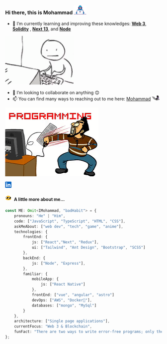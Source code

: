 <div>

### Hi there, this is Mohammad <img src="./assets/gif/developer.gif" width="40" height="auto"/>

- 🌱 I’m currently learning and improving these knowledges: <u>**Web 3**</u>, <u>**Solidity**</u> , <u>**Next 13**</u>, and <u>**Node**</u>

![plot](./assets/gif/death_by_computer.gif)

- 👯 I’m looking to collaborate on anything 😊
- 📫 You can find many ways to reaching out to me here: [Mohammad](https://devsteam.ir/mohammad) <img src="./assets/gif/hard-worker.gif" style="vertical-align: center" width="25" height="auto"/>

![plot](./assets/gif/programming_fight.gif)

</div>
<a href="https://www.linkedin.com/in/mamadfar/"><img src="./assets/image/linkedin.svg" width="20" height="auto"/></a>
<h4> <img src="./assets/gif/me.gif" style="margin-right: 5px;" width="20" height="auto" style="vertical-align: center"/> A little more about me<span>...</span></h4>

```ts
const ME: Omit<IMohammad, "badHabit"> = {
    pronouns: "He" | "Him",
    code: ["JavaScript", "TypeScript", "HTML", "CSS"],
    askMeAbout: ["web dev", "tech", "game", "anime"],
    technologies: {
        frontEnd: {
            js: ["React","Next", "Redux"],
            ui: ["Tailwind", "Ant Design", "Bootstrap", "SCSS"]
        },
        backEnd: {
            js: ["Node", "Express"],
        },
        familiar: {
            mobileApp: {
                js: ["React Native"]
            },
            frontEnd: ["vue", "angular", "astro"]
            devOps: ["AWS", "Docker🐳"],
            databases: ["mongo", "MySql"]
        }
    },
    architecture: ["Single page applications"],
    currentFocus: "Web 3 & Blockchain",
    funFact: "There are two ways to write error-free programs; only the third one works"
};
```